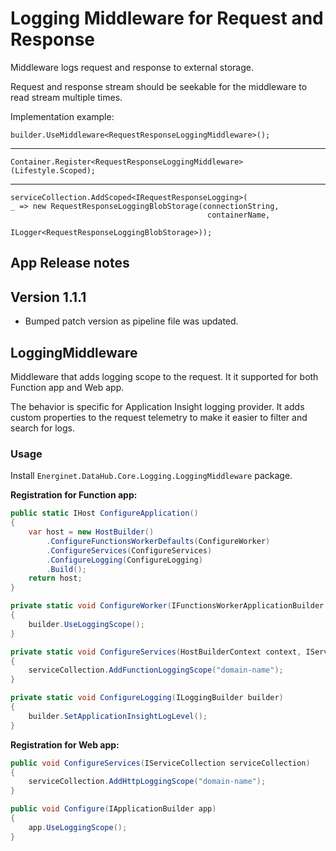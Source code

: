 # Logging Middleware for Request and Response

Middleware logs request and response to external storage.

Request and response stream should be seekable for the middleware to read stream multiple times.

Implementation example:

    builder.UseMiddleware<RequestResponseLoggingMiddleware>();
---

    Container.Register<RequestResponseLoggingMiddleware>(Lifestyle.Scoped);
---

    serviceCollection.AddScoped<IRequestResponseLogging>(
    _ => new RequestResponseLoggingBlobStorage(connectionString,
                                                containerName,
                                                ILogger<RequestResponseLoggingBlobStorage>));

## App Release notes

## Version 1.1.1

- Bumped patch version as pipeline file was updated.

## LoggingMiddleware

Middleware that adds logging scope to the request. It it supported for both Function app and Web app.

The behavior is specific for Application Insight logging provider. It adds custom properties to the request telemetry to make it easier to filter and search for logs.

### Usage

Install `Energinet.DataHub.Core.Logging.LoggingMiddleware` package.

**Registration for Function app:**

```c#
public static IHost ConfigureApplication()
{
    var host = new HostBuilder()
        .ConfigureFunctionsWorkerDefaults(ConfigureWorker)
        .ConfigureServices(ConfigureServices)
        .ConfigureLogging(ConfigureLogging)
        .Build();
    return host;
}

private static void ConfigureWorker(IFunctionsWorkerApplicationBuilder builder)
{
    builder.UseLoggingScope();
}

private static void ConfigureServices(HostBuilderContext context, IServiceCollection serviceCollection)
{
    serviceCollection.AddFunctionLoggingScope("domain-name");
}

private static void ConfigureLogging(ILoggingBuilder builder)
{
    builder.SetApplicationInsightLogLevel();
}
```

**Registration for Web app:**

```c#
public void ConfigureServices(IServiceCollection serviceCollection)
{
    serviceCollection.AddHttpLoggingScope("domain-name");
}

public void Configure(IApplicationBuilder app)
{
    app.UseLoggingScope();
}
```
